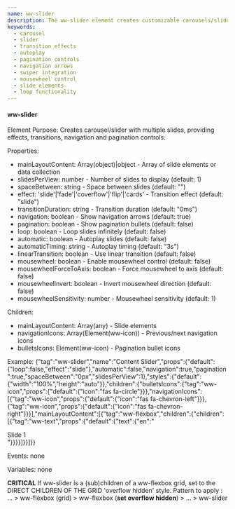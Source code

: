 ```yaml
---
name: ww-slider
description: The ww-slider element creates customizable carousels/sliders with multiple slides, offering transition effects, navigation, pagination controls, and Swiper library integration.
keywords:
  - carousel
  - slider
  - transition effects
  - autoplay
  - pagination controls
  - navigation arrows
  - swiper integration
  - mousewheel control
  - slide elements
  - loop functionality
---
```


#### ww-slider

Element Purpose: Creates carousel/slider with multiple slides, providing effects, transitions, navigation and pagination controls.

Properties:
- mainLayoutContent: Array(object)|object - Array of slide elements or data collection
- slidesPerView: number - Number of slides to display (default: 1)
- spaceBetween: string - Space between slides (default: "")
- effect: 'slide'|'fade'|'coverflow'|'flip'|'cards' - Transition effect (default: "slide")
- transitionDuration: string - Transition duration (default: "0ms")
- navigation: boolean - Show navigation arrows (default: true)
- pagination: boolean - Show pagination bullets (default: false)
- loop: boolean - Loop slides infinitely (default: false)
- automatic: boolean - Autoplay slides (default: false)
- automaticTiming: string - Autoplay timing (default: "3s")
- linearTransition: boolean - Use linear transition (default: false)
- mousewheel: boolean - Enable mousewheel control (default: false)
- mousewheelForceToAxis: boolean - Force mousewheel to axis (default: false)
- mousewheelInvert: boolean - Invert mousewheel direction (default: false)
- mousewheelSensitivity: number - Mousewheel sensitivity (default: 1)

Children:
- mainLayoutContent: Array(any) - Slide elements
- navigationIcons: Array(Element(ww-icon)) - Previous/next navigation icons
- bulletsIcons: Element(ww-icon) - Pagination bullet icons

Example:
{"tag":"ww-slider","name":"Content Slider","props":{"default":{"loop":false,"effect":"slide"},"automatic":false,"navigation":true,"pagination":true,"spaceBetween":"0px","slidesPerView":1},"styles":{"default":{"width":"100%","height":"auto"}},"children":{"bulletsIcons":{"tag":"ww-icon","props":{"default":{"icon":"fas fa-circle"}}},"navigationIcons":[{"tag":"ww-icon","props":{"default":{"icon":"fas fa-chevron-left"}}},{"tag":"ww-icon","props":{"default":{"icon":"fas fa-chevron-right"}}}],"mainLayoutContent":[{"tag":"ww-flexbox","children":{"children":[{"tag":"ww-text","props":{"default":{"text":{"en":"<div>Slide 1</div>"}}}}]}}]}}

Events: none

Variables: none

**CRITICAL** If ww-slider is a (sub)children of a ww-flexbox grid, set to the DIRECT CHILDREN OF THE GRID 'overflow hidden' style. Pattern to apply : ... > ww-flexbox (grid) > ww-flexbox (**set overflow hidden**) > ... > ww-slider